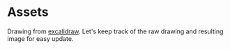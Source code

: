 # Assets

Drawing from [excalidraw](https://excalidraw.com/).
Let's keep track of the raw drawing and resulting image for easy update.
